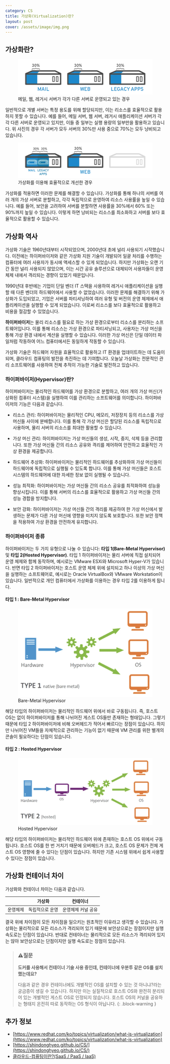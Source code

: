 ```yaml
---
category: CS
title: 가상화(Virtualization)란?
layout: post
cover: /assets/image/img.png
---
```



## 가상화란?
<figure>
<img src="/assets/image/image-1.webp" alt="메일, 웹, 레거시 서버가 각가 다른 서버로 운영되고 있는 경우">
<figcaption>메일, 웹, 레거시 서버가 각가 다른 서버로 운영되고 있는 경우</figcaption>
</figure>
 

일반적으로 개별 서버는 특정 용도를 위해 할당되지만, 이는 리소스를 효율적으로 활용하지 못할 수 있습니다. 예를 들어, 메일 서버, 웹 서버, 레거시 애플리케이션 서버가 각각 다른 서버로 운영되고 있지만, 이들 중 일부는 실행 용량의 일부만을 활용하고 있습니다. 위 사진의 경우 각 서버가 모두 서버의 30%만 사용 중으로 70%는 모두 낭비되고 있습니다.
<figure>
<img src="/assets/image/image-2.webp" alt="가상화를 이용해 효율적으로 개선한 경우">
<figcaption>가상화를 이용해 효율적으로 개선한 경우</figcaption>
</figure>


가상화를 적용하면 이러한 문제를 해결할 수 있습니다. 가상화를 통해 하나의 서버를 여러 개의 가상 서버로 분할하고, 각각 독립적으로 운영하여 리소스 사용률을 높일 수 있습니다. 예를 들어, 보안을 고려하여 서버를 분할하면 사용률을 30%에서 60% 또는 90%까지 높일 수 있습니다. 이렇게 하면 낭비되는 리소스를 최소화하고 서버를 보다 효율적으로 활용할 수 있습니다.

## 가상화 역사

가상화 기술은 1960년대부터 시작되었으며, 2000년대 초에 널리 사용되기 시작했습니다. 이전에는 하이퍼바이저와 같은 가상화 지원 기술이 개발되어 일괄 처리를 수행하는 컴퓨터에 여러 사용자가 동시에 액세스할 수 있게 되었습니다. 하지만 가상화는 오랜 기간 동안 널리 사용되지 않았으며, 이는 시간 공유 솔루션으로 대체되어 사용자들이 운영 체제 내에서 격리되는 경향이 있었기 때문입니다.

1990년대 후반에는 기업이 단일 벤더 IT 스택을 사용하여 레거시 애플리케이션을 실행할 때 다른 벤더의 하드웨어에서 사용할 수 없었습니다. 이러한 문제를 해결하기 위해 가상화가 도입되었고, 기업은 서버를 파티셔닝하여 여러 유형 및 버전의 운영 체제에서 애플리케이션을 실행할 수 있게 되었습니다. 이로써 리소스를 보다 효율적으로 활용하고 비용을 절감할 수 있었습니다.

**하이퍼바이저**는 물리 리소스를 필요로 하는 가상 환경으로부터 리소스를 분리하는 소프트웨어입니다. 이를 통해 리소스는 가상 환경으로 파티셔닝되고, 사용자는 가상 머신을 통해 가상 환경 내에서 계산을 실행할 수 있습니다. 이러한 가상 머신은 단일 데이터 파일처럼 작동하여 어느 컴퓨터에서든 동일하게 작동할 수 있습니다.

가상화 기술은 하드웨어 자원을 효율적으로 활용하고 IT 환경을 업데이트하는 데 도움이 되며, 클라우드 컴퓨팅의 발전을 촉진하는 데 기여합니다. 오늘날 가상화는 전문적인 관리 소프트웨어를 사용하여 전체 추적이 가능한 기술로 발전하고 있습니다.

### 하이퍼바이저(Hypervisor)란?

하이퍼바이저는 물리적인 하드웨어를 가상 환경으로 분할하고, 여러 개의 가상 머신(가상화된 컴퓨터 시스템)을 실행하여 이를 관리하는 소프트웨어를 의미합니다. 하이퍼바이저의 기능은 다음과 같습니다.

- 리소스 관리: 하이퍼바이저는 물리적인 CPU, 메모리, 저장장치 등의 리소스를 가상 머신들 사이에 분배합니다. 이를 통해 각 가상 머신은 할당된 리소스를 독립적으로 사용하며, 물리 서버의 리소스를 최대한 활용할 수 있습니다.

- 가상 머신 관리: 하이퍼바이저는 가상 머신들의 생성, 시작, 중지, 삭제 등을 관리합니다. 또한 가상 머신들 간의 리소스 공유와 격리를 제어하여 안전하고 효율적인 가상 환경을 제공합니다.

- 하드웨어 추상화: 하이퍼바이저는 물리적인 하드웨어를 추상화하여 가상 머신들이 하드웨어에 독립적으로 실행될 수 있도록 합니다. 이를 통해 가상 머신들은 호스트 시스템의 하드웨어에 대한 자세한 정보 없이 실행될 수 있습니다.

- 성능 최적화: 하이퍼바이저는 가상 머신들 간의 리소스 공유를 최적화하여 성능을 향상시킵니다. 이를 통해 서버의 리소스를 효율적으로 활용하고 가상 머신들 간의 성능 경합을 방지합니다.

- 보안 강화: 하이퍼바이저는 가상 머신들 간의 격리를 제공하여 한 가상 머신에서 발생하는 문제가 다른 가상 머신에 영향을 미치지 않도록 보호합니다. 또한 보안 정책을 적용하여 가상 환경을 안전하게 유지합니다.

### 하이퍼바이저 종류

하이퍼바이저는 두 가지 유형으로 나눌 수 있습니다: **타입 1(Bare-Metal Hypervisor)** 및 **타입 2(Hosted Hypervisor)**. 타입 1 하이퍼바이저는 물리 서버에 직접 설치되어 운영 체제와 함께 동작하며, 예시로는 VMware ESXi와 Microsoft Hyper-V가 있습니다. 반면 타입 2 하이퍼바이저는 호스트 운영 체제 위에 설치되고 하나 이상의 가상 머신을 실행하는 소프트웨어로, 예시로는 Oracle VirtualBox와 VMware Workstation이 있습니다. 일반적으로 개인 컴퓨터에서 가상화를 이용하는 경우 타입 2를 이용하게 됩니다.

#### 타입 1 : Bare-Metal Hypervisor
<figure>
<img src="/assets/image/image-3-1024x671.webp" alt="Bare-Metal Hypervisor">
<figcaption>Bare-Metal Hypervisor</figcaption>
</figure>


해당 타입의 하이퍼바이저는 물리적인 하드웨어 위에서 바로 구동됩니다. 즉, 호스트 OS는 없이 하이퍼바이저를 통해 나뉘어진 게스트 OS들만 존재하는 형태입니다. 그렇기 때문에 타입 2 하이퍼바이저에 비해 오버헤드가 적어서 빠르다는 장점이 있습니다. 하지만 나뉘어진 VM들을 자체적으로 관리하는 기능이 없기 때문에 VM 관리를 위한 별개의 콘솔이 필요하다는 단점이 있습니다.

#### 타입 2 : Hosted Hypervisor
<figure>
<img src="/assets/image/image-4-1024x507.webp" alt="Hosted Hypervisor">
<figcaption>Hosted Hypervisor</figcaption>
</figure>


해당 타입의 하이퍼바이저는 물리적인 하드웨어 위에 존재하는 호스트 OS 위에서 구동됩니다. 호스트 OS를 한 번 거치기 때문에 오버헤드가 크고, 호스트 OS 문제가 전체 게스트 OS 영향에 줄 수 있다는 단점이 있습니다. 하지만 기존 시스템 위에서 쉽게 사용할 수 있다는 장점이 있습니다.

## 가상화 컨테이너 차이

가상화와 컨테이너 차이는 다음과 같습니다.
<div class="table-wrapper" markdown="block">

||가상화|컨테이너|
|:-:|:-:|:-:|
|운영체제|독립적으로 운영|운영체제 커널 공유|

</div>


결국 위에 차이점이 모든 차이점을 일으키는 원초적인 이유라고 생각할 수 있습니다. 가상화는 물리적으로 모든 리소스가 격리되어 있기 때문에 보안상으로는 장점이지만 실행 속도로는 단점이 있습니다. 반대로 컨테이너는 물리적으로 모든 리소스가 격리되어 있지는 않아 보안상으로는 단점이지만 실행 속도로는 장점이 있습니다.



> ### ⚠️질문
> **도커를 사용해서 컨테이너 기술 사용 중인데, 컨테이너에 우분투 같은 OS를 설치했는데요?**
>
> 다음과 같은 경우 컨테이너에도 개별적인 OS를 설치할 수 있는 것 아니냐?라는 궁금증이 생길 수 있습니다. 하지만 이는 실질적으로 호스트 OS와 완전히 분리되어 있는 개별적인 게스트 OS로 인정되지 않습니다. 호스트 OS의 커널을 공유하는 형태지 온전히 따로 동작하는 OS 형식이 아닙니다.
{: .block-warning }

## 추가 정보
- [https://www.redhat.com/ko/topics/virtualization/what-is-virtualization](https://www.redhat.com/ko/topics/virtualization/what-is-virtualization)
- [https://shindonghyeo.github.io/CS/](https://shindonghyeo.github.io/CS/)
- [클라우드-컴퓨팅이란?(SaaS / PaaS / IaaS)](https://shindonghyeo.github.io/CS/2024-03-16-클라우드-컴퓨팅이란.html)